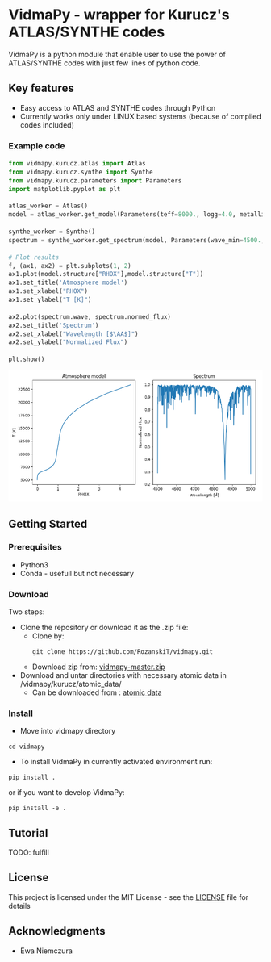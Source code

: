 # VidmaPy - wrapper for Kurucz's ATLAS/SYNTHE codes

VidmaPy is a python module that enable user to use the power of ATLAS/SYNTHE codes with just few lines of python code.

## Key features
* Easy access to ATLAS and SYNTHE codes through Python
* Currently works only under LINUX based systems (because of compiled codes included)

### Example code
```python
from vidmapy.kurucz.atlas import Atlas
from vidmapy.kurucz.synthe import Synthe
from vidmapy.kurucz.parameters import Parameters
import matplotlib.pyplot as plt

atlas_worker = Atlas()
model = atlas_worker.get_model(Parameters(teff=8000., logg=4.0, metallicity=0.0, microturbulence=2.0))

synthe_worker = Synthe()
spectrum = synthe_worker.get_spectrum(model, Parameters(wave_min=4500., wave_max=5000., vsini=50.))

# Plot results
f, (ax1, ax2) = plt.subplots(1, 2)
ax1.plot(model.structure["RHOX"],model.structure["T"])
ax1.set_title('Atmosphere model')
ax1.set_xlabel("RHOX")
ax1.set_ylabel("T [K]")

ax2.plot(spectrum.wave, spectrum.normed_flux)
ax2.set_title('Spectrum')
ax2.set_xlabel("Wavelength [$\AA$]")
ax2.set_ylabel("Normalized Flux")

plt.show()
```
![Output plot of example code](docs/img/example_code_output.png)

## Getting Started

### Prerequisites

* Python3
* Conda - usefull but not necessary

### Download

Two steps:
* Clone the repository or download it as the .zip file:
  - Clone by:
    ```
    git clone https://github.com/RozanskiT/vidmapy.git
    ```
  - Download zip from:
  [vidmapy-master.zip](https://github.com/RozanskiT/vidmapy/archive/master.zip)
* Download and untar directories with necessary atomic data in /vidmapy/kurucz/atomic_data/
  - Can be downloaded from : [atomic data](https://drive.google.com/drive/folders/1H-lFH69fyWvwWydgO8uBS3TIAdZ9hWdc?usp=sharing)
  
### Install

* Move into vidmapy directory
```
cd vidmapy
```
* To install VidmaPy in currently activated environment run:
```
pip install .
```
or if you want to develop VidmaPy:
```
pip install -e .
```
  
## Tutorial
TODO: fulfill

## License

This project is licensed under the MIT License - see the [LICENSE](LICENSE) file for details

## Acknowledgments

* Ewa Niemczura
